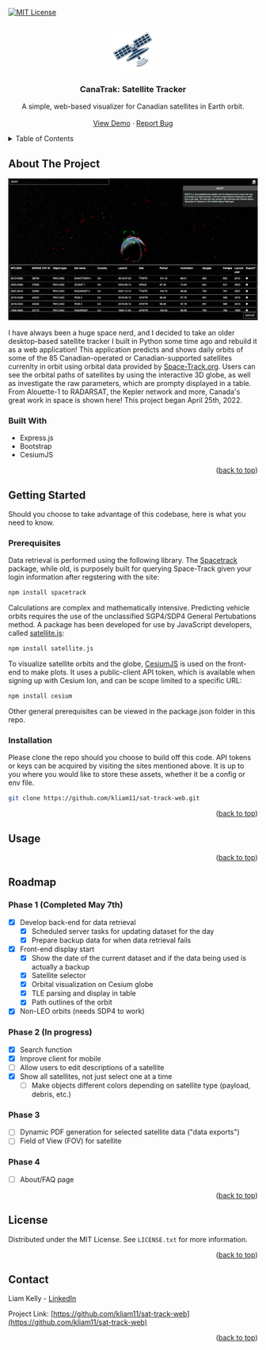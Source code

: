 <div id="top"></div>

<!-- PROJECT SHIELDS -->
<!--
*** I'm using markdown "reference style" links for readability.
*** Reference links are enclosed in brackets [ ] instead of parentheses ( ).
*** See the bottom of this document for the declaration of the reference variables
*** for contributors-url, forks-url, etc. This is an optional, concise syntax you may use.
*** https://www.markdownguide.org/basic-syntax/#reference-style-links
-->
[![MIT License][license-shield]][license-url]



<!-- PROJECT LOGO -->
<br />
<div align="center">
  <a href="https://github.com/kliam11/sat-tracker-web">
    <img src="public/img/logo.png" alt="Logo" width="80" height="80">
  </a>

<h3 align="center">CanaTrak: Satellite Tracker</h3>

  <p align="center">
    A simple, web-based visualizer for Canadian satellites in Earth orbit. 
    <br />
    <br />
    <a href="https://canatrak.herokuapp.com/">View Demo</a>
    ·
    <a href="https://github.com/kliam11/sat-tracker-web/issues">Report Bug</a>
  </p>
</div>



<!-- TABLE OF CONTENTS -->
<details>
  <summary>Table of Contents</summary>
  <ol>
    <li>
      <a href="#about-the-project">About The Project</a>
      <ul>
        <li><a href="#built-with">Built With</a></li>
      </ul>
    </li>
    <li>
      <a href="#getting-started">Getting Started</a>
      <ul>
        <li><a href="#prerequisites">Prerequisites</a></li>
        <li><a href="#installation">Installation</a></li>
      </ul>
    </li>
    <li><a href="#usage">Usage</a></li>
    <li><a href="#roadmap">Roadmap</a></li>
    <li><a href="#license">License</a></li>
    <li><a href="#contact">Contact</a></li>
  </ol>
</details>



<!-- ABOUT THE PROJECT -->
## About The Project

![CanaTrak Screen Shot][product-screenshot]

I have always been a huge space nerd, and I decided to take an older desktop-based satellite tracker I built in Python some time ago and rebuild
it as a web application! This application predicts and shows daily orbits of some of the 85 Canadian-operated or Canadian-supported satellites currenlty in orbit using orbital data provided by [Space-Track.org](https://www.space-track.org/). Users can see the orbital paths of satellites by using the interactive 3D globe, as well as investigate the raw parameters, which are prompty displayed in a table. From Alouette-1 to RADARSAT, the Kepler network and more, Canada's great work in space is shown here! This project began April 25th, 2022. 

### Built With

* Express.js 
* Bootstrap 
* CesiumJS 

<p align="right">(<a href="#top">back to top</a>)</p>



<!-- GETTING STARTED -->
## Getting Started

Should you choose to take advantage of this codebase, here is what you need to know. 

### Prerequisites

Data retrieval is performed using the following library. The [Spacetrack](https://www.npmjs.com/package/spacetrack) package, while old, is purposely built for querying Space-Track given your login information after regstering with the site: 
  ```sh
  npm install spacetrack 
  ```

Calculations are complex and mathematically intensive. Predicting vehicle orbits requires the use of the unclassified SGP4/SDP4 General Pertubations method. A package has been developed for use by JavaScript developers, called [satellite.js](https://github.com/shashwatak/satellite-js): 
  ```sh 
  npm install satellite.js 
  ```
  
To visualize satellite orbits and the globe, [CesiumJS](https://cesium.com/platform/cesiumjs/) is used on the front-end to make plots. It uses a public-client API token, which is available when signing up with Cesium Ion, and can be scope limited to a specific URL: 
```sh 
npm install cesium
  ```
  
Other general prerequisites can be viewed in the package.json folder in this repo. 

### Installation

Please clone the repo should you choose to build off this code. API tokens or keys can be acquired by visiting the sites mentioned above. It is up to you where you would like to store these assets, whether it be a config or env file. 
   ```sh
   git clone https://github.com/kliam11/sat-track-web.git
   ```

<p align="right">(<a href="#top">back to top</a>)</p>



<!-- USAGE EXAMPLES -->
## Usage

<!--_For more examples, please refer to the [Documentation](https://example.com)_ 
### FAQ 
Realtime? No 

view about.html page... 

-->

<p align="right">(<a href="#top">back to top</a>)</p>       



<!-- ROADMAP -->
## Roadmap

### Phase 1 (Completed May 7th)
- [x] Develop back-end for data retrieval 
    - [x] Scheduled server tasks for updating dataset for the day 
    - [x] Prepare backup data for when data retrieval fails 
- [x] Front-end display start 
    - [x] Show the date of the current dataset and if the data being used is actually a backup 
    - [x] Satellite selector 
    - [x] Orbital visualization on Cesium globe  
    - [x] TLE parsing and display in table 
    - [x] Path outlines of the orbit  
- [x] Non-LEO orbits (needs SDP4 to work) 

### Phase 2 (In progress) 
- [x] Search function 
- [x] Improve client for mobile
- [ ] Allow users to edit descriptions of a satellite 
- [x] Show all satellites, not just select one at a time 
  - [ ] Make objects different colors depending on satellite type (payload, debris, etc.) 

### Phase 3 
- [ ] Dynamic PDF generation for selected satellite data ("data exports") 
- [ ] Field of View (FOV) for satellite 

### Phase 4 
- [ ] About/FAQ page 

<!-- See the [open issues](https://github.com/kliam11/sat-track-web/issues) for a full list of proposed features (and known issues). --> 

<p align="right">(<a href="#top">back to top</a>)</p>



<!-- LICENSE -->
## License

Distributed under the MIT License. See `LICENSE.txt` for more information.

<p align="right">(<a href="#top">back to top</a>)</p>



<!-- CONTACT -->
## Contact

Liam Kelly - [LinkedIn][linkedin-url]

Project Link: [https://github.com/kliam11/sat-track-web](https://github.com/kliam11/sat-track-web)

<p align="right">(<a href="#top">back to top</a>)</p>


<!-- MARKDOWN LINKS & IMAGES -->
<!-- https://www.markdownguide.org/basic-syntax/#reference-style-links -->
[license-shield]: https://camo.githubusercontent.com/111148992d0253f8d5e36b62087d48a9eabb1d7244b2b7316214f47d5c9a8781/68747470733a2f2f696d672e736869656c64732e696f2f6769746875622f6c6963656e73652f6f74686e65696c647265772f426573742d524541444d452d54656d706c6174652e7376673f7374796c653d666f722d7468652d6261646765
[license-url]: https://github.com/kliam11/sat-tracker-web/blob/main/LICENSE
[linkedin-shield]: https://img.shields.io/badge/-LinkedIn-black.svg?style=for-the-badge&logo=linkedin&colorB=555
[linkedin-url]: https://linkedin.com/in/liamakelly
[product-screenshot]: example.png
